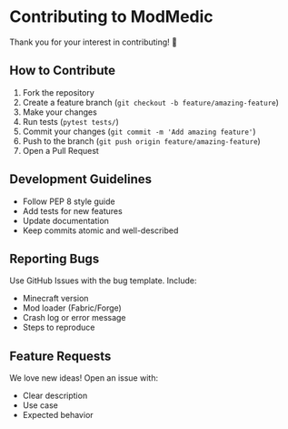 # Contributing to ModMedic

Thank you for your interest in contributing! 🎉

## How to Contribute

1. Fork the repository
2. Create a feature branch (`git checkout -b feature/amazing-feature`)
3. Make your changes
4. Run tests (`pytest tests/`)
5. Commit your changes (`git commit -m 'Add amazing feature'`)
6. Push to the branch (`git push origin feature/amazing-feature`)
7. Open a Pull Request

## Development Guidelines

- Follow PEP 8 style guide
- Add tests for new features
- Update documentation
- Keep commits atomic and well-described

## Reporting Bugs

Use GitHub Issues with the bug template. Include:
- Minecraft version
- Mod loader (Fabric/Forge)
- Crash log or error message
- Steps to reproduce

## Feature Requests

We love new ideas! Open an issue with:
- Clear description
- Use case
- Expected behavior